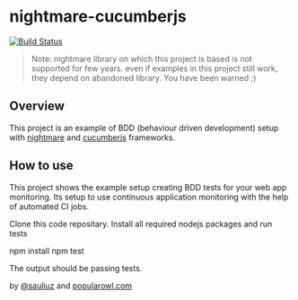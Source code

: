 # nightmare-cucumberjs

[![Build Status](https://api.travis-ci.org/sauliuz/nightmare-cucumberjs.svg?branch=master)](https://travis-ci.org/sauliuz/nightmare-cucumberjs/)

> Note: nightmare library on which this project is based is not supported for few years. even if examples in this project still work, they depend on abandoned library. You have been warned ;)

## Overview

This project is an example of BDD (behaviour driven development) setup with [nightmare](https://github.com/segmentio/nightmare) and [cucumberjs](https://github.com/cucumber/cucumber-js) frameworks.

## How to use

This project shows the example setup creating BDD tests for your web app monitoring. Its setup to use continuous application monitoring with the help of automated CI jobs.

Clone this code repositary. Install all required nodejs packages and run tests

  npm install
  npm test

The output should be passing tests.

by [@sauliuz](https://twitter.com/sauliuz) and [popularowl.com](https://www.popularowl.com "apis made simple")

